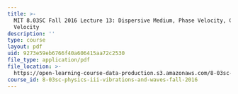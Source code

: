 ```yaml
---
title: >-
  MIT 8.03SC Fall 2016 Lecture 13: Dispersive Medium, Phase Velocity, Group
  Velocity
description: ''
type: course
layout: pdf
uid: 9273e59eb6766f40a606415aa72c2530
file_type: application/pdf
file_location: >-
  https://open-learning-course-data-production.s3.amazonaws.com/8-03sc-physics-iii-vibrations-and-waves-fall-2016/9273e59eb6766f40a606415aa72c2530_MIT8_03SCF16_hw_Lec13.pdf
course_id: 8-03sc-physics-iii-vibrations-and-waves-fall-2016
---
```

